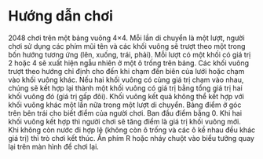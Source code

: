 # Hướng dẫn chơi
2048 chơi trên một bảng vuông 4×4. 
Mỗi lần di chuyển là một lượt, người chơi sử dụng các phím mũi tên và các khối vuông sẽ trượt theo một trong bốn hướng tương ứng (lên, xuống, trái, phải). 
Mỗi lượt có một khối có giá trị 2 hoặc 4 sẽ xuất hiện ngẫu nhiên ở một ô trống trên bảng. 
Các khối vuông trượt theo hướng chỉ định cho đến khi chạm đến biên của lưới hoặc chạm vào khối vuông khác. 
Nếu hai khối vuông có cùng giá trị chạm vào nhau, chúng sẽ kết hợp lại thành một khối vuông có giá trị bằng tổng giá trị hai khối vuông đó (giá trị gấp đôi). 
Khối vuông kết quả không thể kết hợp với khối vuông khác một lần nữa trong một lượt di chuyển. 
Bảng điểm ở góc trên bên trái cho biết điểm của người chơi. Ban đầu điểm bằng 0. Khi hai khối vuông kết hợp thì người chơi sẽ tăng điểm là giá trị khối vuông mới.  
Khi không còn nước đi hợp lệ (không còn ô trống và các ô kề nhau đều khác giá trị) thì trò chơi kết thúc.
Ấn phím R hoặc nháy chuột vào biểu tưởng quay lại trên màn hình để chơi lại.
